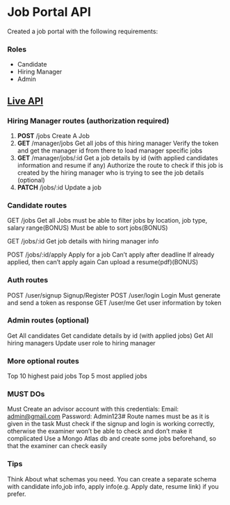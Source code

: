 # Job Portal API

Created a job portal with the following requirements:

### Roles

- Candidate
- Hiring Manager
- Admin

## [Live API](https://job-portal-api-xr47.onrender.com)

### Hiring Manager routes (authorization required)

<ol>
<li><b>POST</b> /jobs Create A Job
</li>
<li><b>GET</b> /manager/jobs Get all jobs of this hiring manager
Verify the token and get the manager id from there to load manager specific jobs</li>
<li><b>GET</b> /manager/jobs/:id Get a job details by id (with applied candidates information and resume if any)
Authorize the route to check if this job is created by the hiring manager who is trying to see the job details (optional)</li>
<li><b>PATCH</b> /jobs/:id Update a job</li>
</ol>

### Candidate routes
GET /jobs Get all Jobs
must be able to filter jobs by location, job type, salary range(BONUS)
Must be able to sort jobs(BONUS)

GET /jobs/:id Get job details with hiring manager info

POST /jobs/:id/apply Apply for a job
Can’t apply after deadline
If already applied, then can’t apply again
Can upload a resume(pdf)(BONUS)

### Auth routes
POST /user/signup Signup/Register
POST /user/login Login
Must generate and send a token as response
GET /user/me Get user information by token

### Admin routes (optional)
Get All candidates
Get candidate details by id (with applied jobs)
Get All hiring managers
Update user role to hiring manager

### More optional routes
Top 10 highest paid jobs
Top 5 most applied jobs

### MUST DOs
Must Create an advisor account with this credentials:
Email: admin@gmail.com
Password: Admin123#
Route names must be as it is given in the task
Must check if the signup and login is working correctly, otherwise the examiner won’t be able to check and don’t make it complicated
Use a Mongo Atlas db and create some jobs beforehand, so that the examiner can check easily

### Tips
Think About what schemas you need. You can create a separate schema with candidate info,job info, apply info(e.g. Apply date, resume link) if you prefer.
